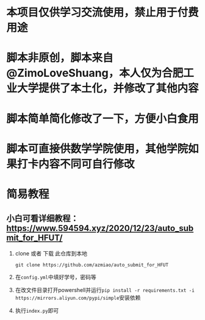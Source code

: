 
# 本项目仅供学习交流使用，禁止用于付费用途

# 脚本非原创，脚本来自@ZimoLoveShuang，本人仅为合肥工业大学提供了本土化，并修改了其他内容

# 脚本简单简化修改了一下，方便小白食用

# 脚本可直接供数学学院使用，其他学院如果打卡内容不同可自行修改

# 简易教程

## 小白可看详细教程：https://www.594594.xyz/2020/12/23/auto_submit_for_HFUT/

1. clone 或者 下载 此仓库到本地
    ```shell script
    git clone https://github.com/azmiao/auto_submit_for_HFUT
    ```
2. 在`config.yml`中填好学号，密码等

3. 在改文件目录打开powershell并运行`pip install -r requirements.txt -i https://mirrors.aliyun.com/pypi/simple`安装依赖

4. 执行`index.py`即可

